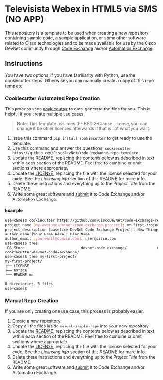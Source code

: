 # Televisista Webex in HTML5 via SMS (NO APP) 
This repository is a template to be used when creating a new repository containing sample code, a sample application, or some other software related to Cisco technologies and to be made available for use by the Cisco DevNet community through [Code Exchange](https://developer.cisco.com/codeexchange/) and/or [Automation Exchange](https://developer.cisco.com/automation-exchange/).

## Instructions

You have two options, if you have familiarity with Python, use the cookiecutter steps. Otherwise you can manually create a copy of this repo template. 


### Cookiecutter Automated Repo Creation

This process uses [cookiecutter](https://github.com/audreyr/cookiecutter) to auto-generate the files for you. This is helpful if you create multiple use cases. 

> Note: This template assumes the BSD 3-Clause License, you can change it be other licenses afterwards if that is not what you want.


1. Issue this command `pip install cookiecutter` to get ready to use the template.
2. Use this command and answer the questions: `cookiecutter https://github.com/CiscoDevNet/code-exchange-repo-template`
3. Update the [README](./README.md), replacing the contents below as described in text within each section of the README. Feel free to combine or omit sections where appropriate. 
4. Update the [LICENSE](./LICENSE), replacing the file with the license selected for your code. See the *Licensing info* section of this README for more info. 
5. Delete these instructions and everything up to the _Project Title_ from the README.
6. Write some great software and [submit](https://developer.cisco.com/codeexchange/github/submit) it to Code Exchange and/or Automation Exchange.



#### Example 
```bash
use-cases$ cookiecutter https://github.com/CiscoDevNet/code-exchange-repo-template
project_name [my-awesome-devnet-code-exchange-project]: my-first-project
project_description [baseline DevNet Code Exchange Project]: New Things to come!
author_name [Your Name Here]: User Name
author_email [youremail@domain.com]: user@cisco.com
use-cases$ tree
.DS_Store                          devnet-code-exchange/              my-first-project/
cookiecutter-devnet-code-exchange/ 
use-cases$ tree my-first-project/
my-first-project/
├── LICENSE
├── NOTICE
└── README.md

0 directories, 3 files
use-cases$
```

### Manual Repo Creation

If you are only creating one use case, this process is probably easier. 

1. Create a new repository.
2. Copy all the files inside `manual-sample-repo` into your new repository. 
3. Update the [README](./README.md), replacing the contents below as described in text within each section of the README. Feel free to combine or omit sections where appropriate. 
4. Update the [LICENSE](./LICENSE), replacing the file with the license selected for your code. See the *Licensing info* section of this README for more info. 
5. Delete these instructions and everything up to the _Project Title_ from the README.
6. Write some great software and [submit](https://developer.cisco.com/codeexchange/github/submit) it to Code Exchange and/or Automation Exchange.

 